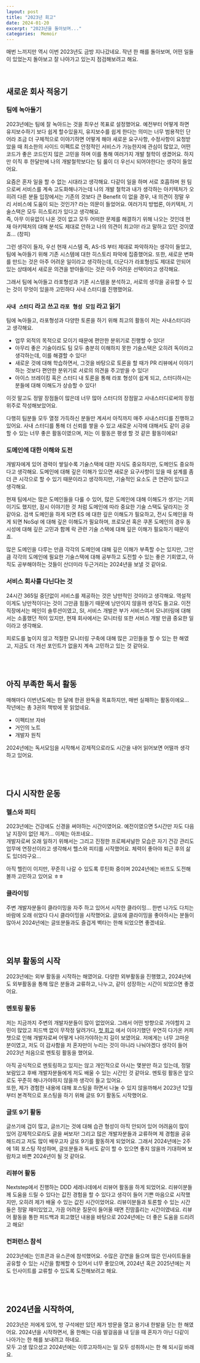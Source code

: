 ```yaml
---
layout: post
title: "2023년 회고"
date: 2024-01-20
excerpt: "2023년을 돌아보며..."
categories:  Memoir
---
```


매번 느끼지만 역시 이번 2023년도 금방 지나갔네요. 작년 한 해를 돌아보며, 어떤 일들이 있었는지 돌아보고 잘 나아가고 있는지 점검해보려고 해요.

<br/>

## 새로운 회사 적응기

### 팀에 녹아들기

2023년에는 팀에 잘 녹아드는 것을 최우선 목표로 설정했어요. 예전부터 어떻게 하면 유지보수하기 보다 쉽게 할수있을지, 유지보수를 쉽게 한다는 의미는 너무 범용적인 단어라 조금 더 구체적으로 이야기하면 어떻게 해야 새로운 요구사항, 수정사항이 요청받았을 때 최소한의 사이드 이펙트로 안정적인 서비스가 가능한지에 관심이 많았고, 어떤 코드가 좋은 코드인지 많은 고민을 하며 이를 통해 여러가지 개발 철학이 생겼어요.
하지만 이직 후 한달만에 나의 개발철학보다는 팀 룰이 더 우선시 되어야한다는 생각이 들었어요.

요즘은 혼자 일을 할 수 없는 시대라고 생각해요. 다같이 일을 하며 서로 호흡하며 원 팀으로써 서비스를 계속 고도화해나가는데 나의 개발 철학과 내가 생각하는 아키텍처가 오히려 다른 분들 입장에서는 기존의 것보다 큰 Benefit 이 없을 경우, 내 의견이 정말 우리 서비스에 도움이 되는 것인가? 라는 의문이 들었어요.
여러가지 방법론, 아키텍처, 기술스택은 모두 히스토리가 있다고 생각해요. <br/> 즉, 아무 이유없이 나온 것이 없고 모두 어떠한 문제를 해결하기 위해 나오는 것인데 현재 아키텍처의 대해 분석도 제대로 안하고 나의 의견이 최고야! 라고 말하고 있던 것이였죠... (창피)

그런 생각이 들자, 우선 현재 시스템 즉, AS-IS 부터 제대로 파악하자는 생각이 들었고, 팀에 녹아들기 위해 기존 시스템에 대한 히스토리 파악에 집중했어요.
또한, 새로운 변화를 만드는 것은 아주 어려운 일이라고 생각하는데, 더군다가 라포형성도 제대로 안되어 있는 상태에서 새로운 의견을 받아들이는 것은 아주 어려운 선택이라고 생각해요.

그래서 팀에 녹아들고 라포형성과 기존 시스템을 분석하고, 서로의 생각을 공유할 수 있는 것이 무엇이 있을까 고민하다 사내 스터디를 진행했어요.

### `사내 스터디` 라고 쓰고 `라포 형성 모임` 라고 읽기

팀에 녹아들고, 라포형성과 다양한 토론을 하기 위해 최고의 활동이 저는 사내스터디라고 생각해요. 

- 업무 외적의 목적으로 모이기 때문에 편안한 분위기로 진행할 수 있다!
- 아무리 좋은 기술이라도 팀 모두 충분히 이해하지 못한 기술스택은 오히려 독이라고 생각하는데, 이를 해결할 수 있다!
- 새로운 것에 대해 학습하면서, 그것을 바탕으로 토론을 할 때가 PR 리뷰에서 이야기하는 것보다 편안한 분위기로 서로의 의견을 주고받을 수 있다!
- 아이스 브레이킹 혹은 스터디 내 토론을 통해 라포 형성이 쉽게 되고, 스터디하시는 분들에 대해 이해도가 상승할 수 있다!

이것 말고도 정말 장점들이 많은데 너무 많아 스터디의 장점말고 사내스터디로써의 장점 위주로 작성해보았어요. 

다행히 팀분들 모두 열정 가득하신 분들만 계셔서 아직까지 매주 사내스터디를 진행하고 있어요. 사내 스터디를 통해 더 신뢰를 쌓을 수 있고 새로운 시각에 대해서도 같이 공유할 수 있는 너무 좋은 활동이였으며, 저는 이 활동은 평생 할 것 같은 활동이에요!

### 도메인에 대한 이해와 도전

개발자에게 있어 경력이 쌓일수록 기술스택에 대한 지식도 중요하지만, 도메인도 중요하다고 생각해요. 도메인에 대해 깊은 이해가 있으면 새로운 요구사항이 있을 때 설계를 좀더 큰 시각으로 할 수 있기 때문이라고 생각하지만,
기술적인 요소도 큰 연관이 있다고 생각해요.

현재 팀에서는 많은 도메인들을 다룰 수 있어, 많은 도메인에 대해 이해도가 생기는 기회이기도 했지만, 잠시 이야기한 것 처럼 도메인에 따라 중요한 기술 스택도 달라지는 것 같아요. 검색 도메인을 하게 되면 ES 에 대한 깊은 이해도가 필요하고,
전시 도메인을 하게 되면 NoSql 에 대해 깊은 이해도가 필요하며, 프로모션 혹은 쿠폰 도메인의 경우 동시성에 대해 깊은 고민과 함께 락 관련 기술 스택에 대해 깊은 이해가 필요하기 때문이죠.

많은 도메인을 다루는 만큼 각각의 도메인에 대해 깊은 이해가 부족할 수는 있지만, 그만큼 각각의 도메인에 필요한 기술스택에 대해 공부하고 도전할 수 있는 좋은 기회였고, 아직도 공부해야하는 것들이 산더미라 두근거리는 2024년을 보낼 것 같아요.

### 서비스 회사를 다닌다는 것

24시간 365일 중단없이 서비스를 제공하는 것은 낭만적인 것이라고 생각해요. 역설적이게도 낭만적이다는 것이 그만큼 힘들기 때문에 낭만이지 않을까 생각도 들고요.
이전 직장에서는 메인이 솔루션이였고, SI, 서비스 개발은 부가 서비스여서 모니터링에 대해서는 소홀했던 적이 있지만, 현재 회사에서는 모니터링 또한 서비스 개발 만큼 중요한 일이라고 생각해요.

피로도를 높이지 않고 적절한 모니터링 구축에 대해 많은 고민들을 할 수 있는 한 해였고, 지금도 더 개선 포인트가 없을지 계속 고민하고 있는 것 같아요.

<br/>
<br/>

## 아직 부족한 독서 활동

매해마다 이번년도에는 한 달에 한권 완독을 목표하지만, 매번 실패하는 활동이에요... 작년에는 총 3권의 책밖에 못 읽었네요.

- 이펙티브 자바
- 거인의 노트
- 개발자 원칙

2024년에는 독서모임을 시작해서 강제적으로라도 시간을 내어 읽어보면 어떨까 생각하고 있어요.

<br/>
<br/>

## 다시 시작한 운동

### 헬스와 피티

2023년에는 건강에도 신경을 써야하는 시간이였어요. 예전이였으면 5시간만 자도 다음날 지장이 없던 제가... 이제는 아프네요.. <br/>
개발자로써 오래 일하기 위해서는 그리고 진정한 프로페셔널한 모습은 자기 건강 관리도 업무에 연장선이라고 생각해서 헬스와 피티를 시작했어요. 체력이 좋아야 퇴근 후의 삶도 있더라구요...

아직 헬린이 이지만, 꾸준히 나갈 수 있도록 루틴화 중이며 2024년에는 바프도 도전해볼까 고민하고 있어요 ㅎㅎ

### 클라이밍

주변 개발자분들이 클라이밍을 자주 하고 있어서 시작한 클라이밍... 한번 나가도 다치는 바람에 오래 쉬었다 다시 클라이밍을 시작했어요. 글또에 클라이밍을 좋아하시는 분들이 많아서 2024년에는 글또분들과도 즐겁게 벽타는 한해 되었으면 좋겠네요.

<br/>
<br/>

## 외부 활동의 시작

2023년에는 외부 활동을 시작하는 해였어요. 다양한 외부활동을 진행했고, 2024년에도 외부활동을 통해 많은 분들과 교류하고, 나누고, 같이 성장하는 시간이 되었으면 좋겠어요.

### 멘토링 활동

저는 지금까지 주변의 개발자분들이 많이 없었어요. 그래서 어떤 방향으로 가야할지 고민이 많았고 피드백 없이 무작정 달려가다, [첫 회고](https://wlroh.github.io/memoir/2023/01/08/memoir-first.html) 에서 이야기했던 우연히 다가온 커피챗으로 인해 개발자로써 어떻게 나아가야하는지 길이 보였어요.
저에게는 너무 고마운 분이였고, 저도 이 감사함을 저 혼자만이 누리는 것이 아니라 나눠야겠다 생각이 들어 2023년 처음으로 멘토링 활동을 했어요.

아직 공식적으로 멘토링하고 있지는 않고 개인적으로 아시는 몇분만 하고 있는데, 정말 보람있고 후배 개발자분들에게 저도 배울 수 있는 시간인 것 같아요. 멘토링 활동은 앞으로도 꾸준히 해나가야하지 않을까 생각이 들고 있어요. <br/>
또한, 제가 경험한 내용에 대해 포스팅을 하면서 나눌 수 있지 않을까해서 2023년 12월부터 본격적으로 포스팅을 하기 위해 글또 9기 활동도 시작했어요.

### 글또 9기 활동

글쓰기에 겁이 많고, 글쓰기는 것에 대해 습관 형성이 아직 안되어 있어 어려움이 많이 있어 강제적으로라도 글을 써보자! 그리고 많은 개발자분들과 교류하며 제 경험을 공유해드리고 저도 많이 배우고자 글또 9기를 활동하게 되었어요.
그래서 2024년에는 2주에 1회 포스팅 작성하며, 글또분들과 독서도 같이 할 수 있으면 좋지 않을까 기대하며 보람차고 바쁜 2024년이 될 것 같아요.

### 리뷰어 활동

Nextstep에서 진행하는 DDD 세레나데에서 리뷰어 활동을 하게 되었어요. 리뷰이분들께 도움을 드릴 수 있다는 값진 경험을 할 수 있다고 생각이 들어 기쁜 마음으로 시작했지만, 오히려 제가 배울 수 있는 값진 시간이었어요.
리뷰이분들과 토론할 수 있는 시간들은 정말 재미있었고, 가끔 어려운 질문이 들어올 때면 진땀흘리는 시간이였네요. 리뷰어 활동을 통한 피드백과 회고했던 내용을 바탕으로 2024년에는 더 좋은 도움을 드리려고 해요!

### 컨퍼런스 참석

2023년에는 인프콘과 유스콘에 참석했어요. 수많은 강연을 들으며 많은 인사이트들을 공유할 수 있는 시간을 함께할 수 있어서 너무 좋았으며, 2024년 혹은 2025년에는 저도 인사이트를 교류할 수 있도록 도전해보려고 해요.


<br/>
<br/>

## 2024년을 시작하여,

2023년은 저에게 있어, 방 구석에만 있던 제가 방문을 열고 용기내 한발을 딛는 한 해였어요. 2024년을 시작하면서, 올 한해는 다음 발걸음을 내 딛을 때 혼자가 아닌 다같이 나아가는 한 해를 보내려고 하네요.  <br/>
모두 고생 많으셨고 2024년에는 이루고자하시는 일 모두 성취하시는 한 해 되시길 바래요.

<br/>
